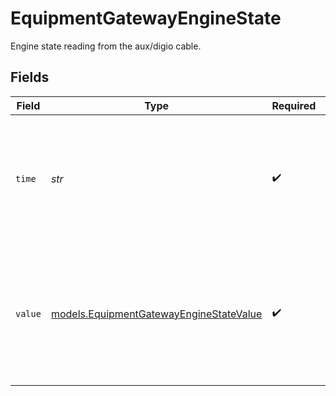 # EquipmentGatewayEngineState

Engine state reading from the aux/digio cable.


## Fields

| Field                                                                                                                     | Type                                                                                                                      | Required                                                                                                                  | Description                                                                                                               | Example                                                                                                                   |
| ------------------------------------------------------------------------------------------------------------------------- | ------------------------------------------------------------------------------------------------------------------------- | ------------------------------------------------------------------------------------------------------------------------- | ------------------------------------------------------------------------------------------------------------------------- | ------------------------------------------------------------------------------------------------------------------------- |
| `time`                                                                                                                    | *str*                                                                                                                     | :heavy_check_mark:                                                                                                        | UTC timestamp of the time the data point was generated by the equipment, in RFC3339 format.                               | 2019-05-03T04:30:31Z                                                                                                      |
| `value`                                                                                                                   | [models.EquipmentGatewayEngineStateValue](../models/equipmentgatewayenginestatevalue.md)                                  | :heavy_check_mark:                                                                                                        | An approximation of engine state based on readings the AG26 receives from the aux/digio cable. Valid values: `Off`, `On`. | On                                                                                                                        |